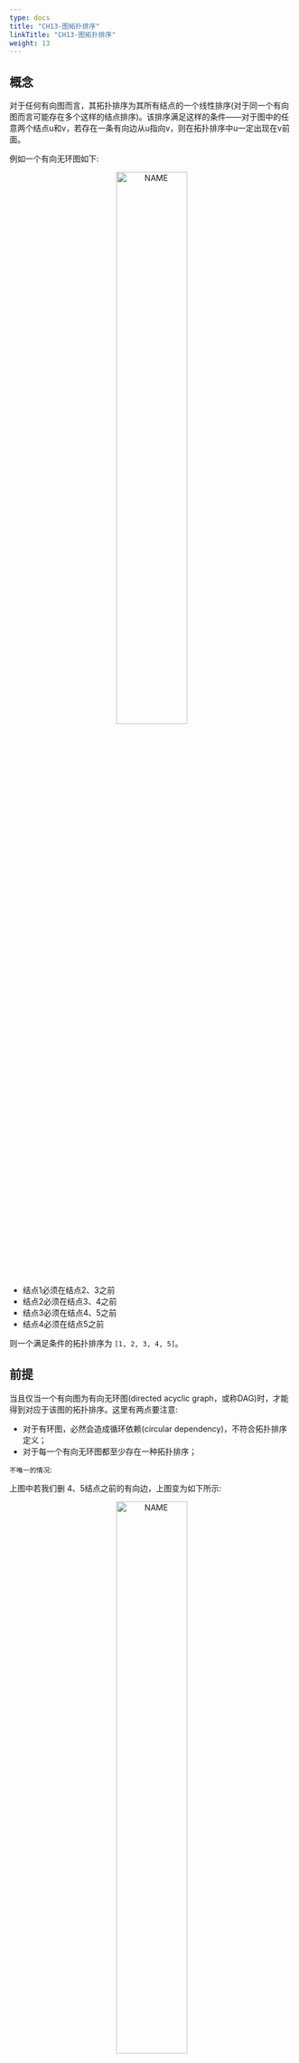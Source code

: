 ```yaml
---
type: docs
title: "CH13-图拓扑排序"
linkTitle: "CH13-图拓扑排序"
weight: 13
---
```


## 概念

对于任何有向图而言，其拓扑排序为其所有结点的一个线性排序(对于同一个有向图而言可能存在多个这样的结点排序)。该排序满足这样的条件——对于图中的任意两个结点u和v，若存在一条有向边从u指向v，则在拓扑排序中u一定出现在v前面。

例如一个有向无环图如下:

<div align="center"> <img src="https://infi-img.oss-cn-hangzhou.aliyuncs.com/img/20210504211503.png" style="display:block;width:50%;" alt="NAME" align=center /> </div>

-   结点1必须在结点2、3之前
-   结点2必须在结点3、4之前
-   结点3必须在结点4、5之前
-   结点4必须在结点5之前

则一个满足条件的拓扑排序为 `[1, 2, 3, 4, 5]`。

## 前提

当且仅当一个有向图为有向无环图(directed acyclic graph，或称DAG)时，才能得到对应于该图的拓扑排序。这里有两点要注意:

-   对于有环图，必然会造成循环依赖(circular dependency)，不符合拓扑排序定义；
-   对于每一个有向无环图都至少存在一种拓扑排序；

`不唯一的情况`:

上图中若我们删 4、5结点之前的有向边，上图变为如下所示:

<div align="center"> <img src="https://infi-img.oss-cn-hangzhou.aliyuncs.com/img/20210504211548.png" style="display:block;width:50%;" alt="NAME" align=center /> </div>

则我们可得到两个不同的拓扑排序结果: `[1, 2, 3, 4, 5]`和`[1, 2, 3, 5, 4]`。

## 算法

为了说明如何得到一个有向无环图的拓扑排序，我们首先需要了解有向图结点的入度(indegree)和出度(outdegree)的概念。

假设有向图中不存在起点和终点为同一结点的有向边。

`入度`: 设有向图中有一结点v，其入度即为当前所有从其他结点出发，终点为v的的边的数目。也就是所有指向v的有向边的数目。

`出度`: 设有向图中有一结点v，其出度即为当前所有起点为v，指向其他结点的边的数目。也就是所有由v发出的边的数目。

在了解了入度和出度的概念之后，再根据拓扑排序的定义，我们自然就能够得出结论: 要想完成拓扑排序，我们每次都应当从入度为0的结点开始遍历。因为只有入度为0的结点才能够成为拓扑排序的起点。否则根据拓扑排序的定义，只要一个结点v的入度不为0，则至少有一条边起始于其他结点而指向v，那么这条边的起点在拓扑排序的顺序中应当位于v之前，则v不能成为当前遍历的起点。

由此我们可以进一步得出一个改进的深度优先遍历或广度优先遍历算法来完成拓扑排序。以广度优先遍历为例，这一改进后的算法与普通的广度优先遍历唯一的区别在于我们应当保存每一个结点对应的入度，并在遍历的每一层选取入度为0的结点开始遍历(而普通的广度优先遍历则无此限制，可以从该吃呢个任意一个结点开始遍历)。这个算法描述如下:

-   初始化一个int[] inDegree保存每一个结点的入度。
-   对于图中的每一个结点的子结点，将其子结点的入度加1。
-   选取入度为0的结点开始遍历，并将该节点加入输出。
-   对于遍历过的每个结点，更新其子结点的入度: 将子结点的入度减1。
-   重复步骤3，直到遍历完所有的结点。
-   如果无法遍历完所有的结点，则意味着当前的图不是有向无环图。不存在拓扑排序。

## 实现

广度优先遍历拓扑排序的Java代码如下:

```java
public class TopologicalSort {
    /**
     * Get topological ordering of the input directed graph 
     * @param n number of nodes in the graph
     * @param adjacencyList adjacency list representation of the input directed graph
     * @return topological ordering of the graph stored in an List<Integer>. 
     */
    public List<Integer> topologicalSort(int n, int[][] adjacencyList) {
        List<Integer> topoRes = new ArrayList<>();
        int[] inDegree = new int[n];
        for (int[] parent : adjacencyList) {
            for (int child : parent) {
                inDegree[child]++;
            }
        }
        
        Deque<Integer> deque = new ArrayDeque<>();
        
        // start from nodes whose indegree are 0
        for (int i = 0; i < n; i++) {
            if (inDegree[i] == 0) deque.offer(i);
        }
        
        while (!deque.isEmpty()) {
            int curr = deque.poll();
            topoRes.add(curr);
            for (int child : adjacencyList[curr]) {
                inDegree[child]--;
                if (inDegree[child] == 0) {
                    deque.offer(child);
                }
            }
        }
    
        return topoRes.size() == n ? topoRes : new ArrayList<>();
    }
}
```

## 复杂度

-   时间复杂度: O(n + e)，其中n为图中的结点数目，e为图中的边的数目

-   空间复杂度: O(n)

